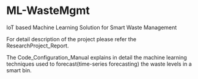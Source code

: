 # ML-WasteMgmt
IoT based Machine Learning Solution for Smart Waste Management

For detail description of the project please refer the ResearchProject_Report.

The Code_Configuration_Manual explains in detail the machine learning techniques used to forecast(time-series forecasting) the waste levels in a smart bin.
